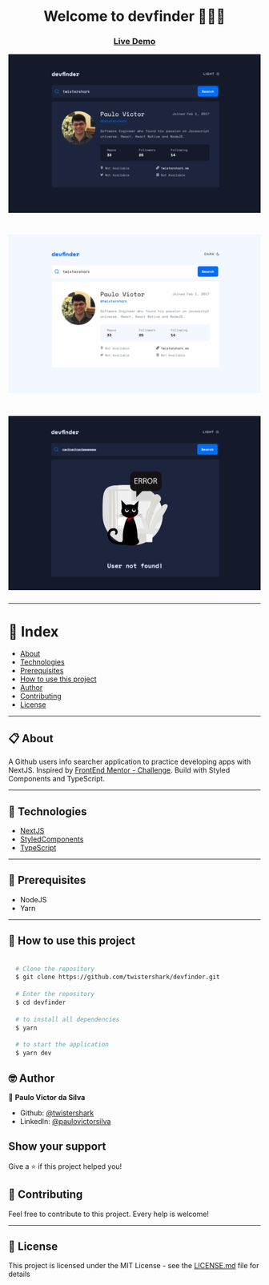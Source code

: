 <h1 align="center">Welcome to devfinder 👨🏻‍💻</h1>

<h3 align="center">
  <a href="https://devfinder-rmvcxt18o-twistershark.vercel.app/">Live Demo</a>
  </h3>

<p align="center">
  <img alt="devfinder" src="https://github.com/twistershark/devfinder/blob/main/docs/1.png" />
</p>

<h1 align="center">
  <img alt="devfinder" src="https://github.com/twistershark/devfinder/blob/main/docs/2.png" />
</h1>

<h1 align="center">
  <img alt="devfinder" src="https://github.com/twistershark/devfinder/blob/main/docs/3.png" />
</h1>

---

# 📑 Index

- [About](#-about)
- [Technologies](#-technologies)
- [Prerequisites](#-prerequisites)
- [How to use this project](#-how-to-use-this-project)
- [Author](#-author)
- [Contributing](#-contributing)
- [License](#-license)

---

## 📋 About

A Github users info searcher application to practice developing apps with NextJS. Inspired by [FrontEnd Mentor - Challenge](https://www.frontendmentor.io/challenges/github-user-search-app-Q09YOgaH6). Build with Styled Components and TypeScript.

---

## 🚀 Technologies

- [NextJS](https://nextjs.org/)
- [StyledComponents](https://styled-components.com/)
- [TypeScript](https://www.typescriptlang.org/)

---

## 🔧 Prerequisites

- NodeJS
- Yarn

---

## 🌟 How to use this project

```sh

  # Clone the repository
  $ git clone https://github.com/twistershark/devfinder.git

  # Enter the repository
  $ cd devfinder

  # to install all dependencies
  $ yarn

  # to start the application
  $ yarn dev

```

## 🤓 Author

👤 **Paulo Victor da Silva**

- Github: [@twistershark](https://github.com/twistershark)
- LinkedIn: [@paulovictorsilva](https://linkedin.com/in/paulovictorsilva)

## Show your support

Give a ⭐️ if this project helped you!

## 🤝 Contributing

Feel free to contribute to this project. Every help is welcome!

---

## 📃 License

This project is licensed under the MIT License - see the [LICENSE.md](LICENSE) file for details
